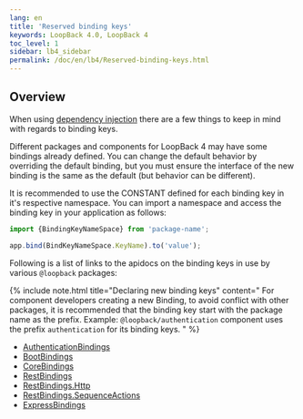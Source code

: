 ```yaml
---
lang: en
title: 'Reserved binding keys'
keywords: LoopBack 4.0, LoopBack 4
toc_level: 1
sidebar: lb4_sidebar
permalink: /doc/en/lb4/Reserved-binding-keys.html
---
```


## Overview

When using [dependency injection](Dependency-injection.md) there are a few
things to keep in mind with regards to binding keys.

Different packages and components for LoopBack 4 may have some bindings already
defined. You can change the default behavior by overriding the default binding,
but you must ensure the interface of the new binding is the same as the default
(but behavior can be different).

It is recommended to use the CONSTANT defined for each binding key in it's
respective namespace. You can import a namespace and access the binding key in
your application as follows:

```js
import {BindingKeyNameSpace} from 'package-name';

app.bind(BindKeyNameSpace.KeyName).to('value');
```

Following is a list of links to the apidocs on the binding keys in use by
various `@loopback` packages:

{% include note.html title="Declaring new binding keys" content="
For component developers creating a new Binding, to avoid conflict with other
packages, it is recommended that the binding key start with the package name as
the prefix. Example: `@loopback/authentication` component uses the prefix
`authentication` for its binding keys.
" %}

- [AuthenticationBindings](http://apidocs.loopback.io/@loopback%2fdocs/authentication.html#AuthenticationBindings)
- [BootBindings](http://apidocs.loopback.io/@loopback%2fdocs/boot.html#BootBindings)
- [CoreBindings](http://apidocs.loopback.io/@loopback%2fdocs/core.html#CoreBindings)
- [RestBindings](http://apidocs.loopback.io/@loopback%2fdocs/rest.html#RestBindings)
- [RestBindings.Http](http://apidocs.loopback.io/@loopback%2fdocs/rest.html#Http)
- [RestBindings.SequenceActions](http://apidocs.loopback.io/@loopback%2fdocs/rest.html#SequenceActions)
- [ExpressBindings](http://apidocs.loopback.io/@loopback%2fdocs/express-middleware.html#ExpressBindings)
